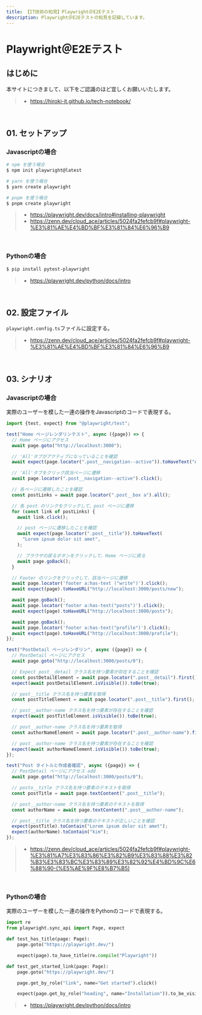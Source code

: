 ```yaml
---
title: 【IT技術の知見】Playwright＠E2Eテスト
description: Playwright＠E2Eテストの知見を記録しています。
---
```


# Playwright＠E2Eテスト

## はじめに

本サイトにつきまして、以下をご認識のほど宜しくお願いいたします。

> - https://hiroki-it.github.io/tech-notebook/

<br>

## 01. セットアップ

### Javascriptの場合

```bash
# npm を使う場合
$ npm init playwright@latest

# yarn を使う場合
$ yarn create playwright

# pnpm を使う場合
$ pnpm create playwright
```

> - https://playwright.dev/docs/intro#installing-playwright
> - https://zenn.dev/cloud_ace/articles/5024fa2fefcb9f#playwright-%E3%81%AE%E4%BD%BF%E3%81%84%E6%96%B9

<br>

### Pythonの場合

```bash
$ pip install pytest-playwright
```

> - https://playwright.dev/python/docs/intro

<br>

## 02. 設定ファイル

`playwright.config.ts`ファイルに設定する。

> - https://zenn.dev/cloud_ace/articles/5024fa2fefcb9f#playwright-%E3%81%AE%E4%BD%BF%E3%81%84%E6%96%B9

<br>

## 03. シナリオ

### Javascriptの場合

実際のユーザーを模した一連の操作をJavascriptのコードで表現する。

```javascript
import {test, expect} from "@playwright/test";

test("Home ページレンダリンテスト", async ({page}) => {
  // Home ページにアクセス
  await page.goto("http://localhost:3000");

  // 'All'タブがアクティブになっていることを確認
  await expect(page.locator(".post__navigation--active")).toHaveText("All");

  // 'All'タブをクリック該当ページに遷移
  await page.locator(".post__navigation--active").click();

  // 各ページに遷移したことを確認
  const postLinks = await page.locator(".post__box a").all();

  // 各 post のリンクをクリックして、post ページに遷移
  for (const link of postLinks) {
    await link.click();

    // post ページに遷移したことを確認
    await expect(page.locator(".post__title")).toHaveText(
      "Lorem ipsum dolor sit amet",
    );

    // ブラウザの戻るボタンをクリックして、Home ページに戻る
    await page.goBack();
  }

  // Footer のリンクをクリックして、該当ページに遷移
  await page.locator('footer a:has-text ("write")').click();
  await expect(page).toHaveURL("http://localhost:3000/posts/new");

  await page.goBack();
  await page.locator('footer a:has-text("posts")').click();
  await expect(page).toHaveURL("http://localhost:3000/posts");

  await page.goBack();
  await page.locator('footer a:has-text("profile")').click();
  await expect(page).toHaveURL("http://localhost:3000/profile");
});

test("PostDetail ページレンダリン", async ({page}) => {
  // PostDetail ページにアクセス
  await page.goto("http://localhost:3000/posts/0");

  // Expect post__detail クラス名を持つ要素が存在することを確認
  const postDetailElement = await page.locator(".post__detail").first();
  expect(await postDetailElement.isVisible()).toBe(true);

  // post__title クラス名を持つ要素を取得
  const postTitleElement = await page.locator(".post__title").first();

  // post__author-name クラス名を持つ要素が存在することを確認
  expect(await postTitleElement.isVisible()).toBe(true);

  // post__author-name クラス名を持つ要素を取得
  const authorNameElement = await page.locator(".post__author-name").first();

  // post__author-name クラス名を持つ要素が存在することを確認
  expect(await authorNameElement.isVisible()).toBe(true);
});

test("Post タイトルと作成者確認", async ({page}) => {
  // PostDetail ページにアクセス add
  await page.goto("http://localhost:3000/posts/0");

  // posto__title クラス名を持つ要素のテキストを取得
  const postTitle = await page.textContent(".post__title");

  // post__author-name クラス名を持つ要素のテキストを取得
  const authorName = await page.textContent(".post__author-name");

  // post__title クラス名を持つ要素のテキストが正しいことを確認
  expect(postTitle).toContain("Lorem ipsum dolor sit amet");
  expect(authorName).toContain("kim");
});
```

> - https://zenn.dev/cloud_ace/articles/5024fa2fefcb9f#playwright-%E3%81%A7%E3%83%86%E3%82%B9%E3%83%88%E3%82%B3%E3%83%BC%E3%83%89%E3%82%92%E4%BD%9C%E6%88%90-(%E5%AE%9F%E8%B7%B5)

<br>

### Pythonの場合

実際のユーザーを模した一連の操作をPythonのコードで表現する。

```python
import re
from playwright.sync_api import Page, expect

def test_has_title(page: Page):
    page.goto("https://playwright.dev/")

    expect(page).to_have_title(re.compile("Playwright"))

def test_get_started_link(page: Page):
    page.goto("https://playwright.dev/")

    page.get_by_role("link", name="Get started").click()

    expect(page.get_by_role("heading", name="Installation")).to_be_visible()
```

> - https://playwright.dev/python/docs/intro

<br>
